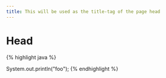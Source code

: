 ```yaml
---
title: This will be used as the title-tag of the page head
---
```


# Head


{% highlight java %}

System.out.println("foo");
{% endhighlight %}
